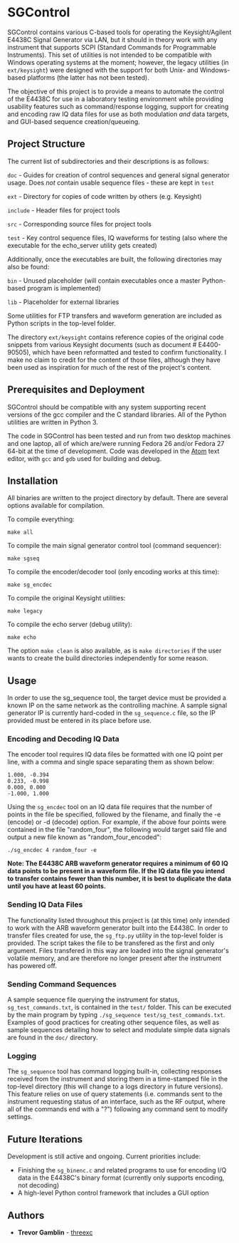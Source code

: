 # SGControl

SGControl contains various C-based tools for operating the Keysight/Agilent
E4438C Signal Generator via LAN, but it should in theory work with any instrument
that supports SCPI (Standard Commands for Programmable Instruments). This set of
utilities is not intended to be compatible with Windows operating systems at the
moment; however, the legacy utilities (in ```ext/keysight```) were designed with
the support for both Unix- and Windows-based platforms (the latter has not been
tested).

The objective of this project is to provide a means to automate the control of
the E4438C for use in a laboratory testing environment while providing usability
features such as command/response logging, support for creating and encoding
raw IQ data files for use as both modulation *and* data targets, and GUI-based 
sequence creation/queueing.


## Project Structure

The current list of subdirectories and their descriptions is as follows:

```doc``` - Guides for creation of control sequences and general signal generator 
usage. Does *not* contain usable sequence files - these are kept in ```test```

```ext``` - Directory for copies of code written by others (e.g. Keysight)

```include``` - Header files for project tools

```src``` - Corresponding source files for project tools

```test``` - Key control sequence files, IQ waveforms for testing (also where the
executable for the echo_server utility gets created)


Additionally, once the executables are built, the following directories may also be
found:

```bin``` - Unused placeholder (will contain executables once a master Python-based
program is implemented)

```lib``` - Placeholder for external libraries

Some utilities for FTP transfers and waveform generation are included as Python
scripts in the top-level folder.

The directory ```ext/keysight``` contains reference copies of the
original code snippets from various Keysight documents (such as document #
E4400-90505), which have been reformatted and tested to confirm functionality. I
make no claim to credit for the content of those files, although they have been
used as inspiration for much of the rest of the project's content.

## Prerequisites and Deployment

SGControl should be compatible with any system supporting recent versions of
the gcc compiler and the C standard libraries. All of the Python utilities are
written in Python 3.

The code in SGControl has been tested and run from two desktop machines and one
laptop, all of which are/were running Fedora 26 and/or Fedora 27 64-bit at the
time of development. Code was developed in the [Atom](https://atom.io/) text editor,
with ```gcc``` and ```gdb``` used for building and debug.


## Installation

All binaries are written to the project directory by default. There are several
options available for compilation.

To compile everything:

```
make all
```

To compile the main signal generator control tool (command sequencer):

```
make sgseq
```

To compile the encoder/decoder tool (only encoding works at this time):

```
make sg_encdec
```

To compile the original Keysight utilities:

```
make legacy
```

To compile the echo server (debug utility):

```
make echo
```

The option ```make clean``` is also available, as is ```make directories``` if
the user wants to create the build directories independently for some reason.

## Usage

In order to use the sg_sequence tool, the target device must be provided a known
IP on the same network as the controlling machine. A sample signal generator IP
is currently hard-coded in the ```sg_sequence.c``` file, so the IP provided must
be entered in its place before use.

### Encoding and Decoding IQ Data

The encoder tool requires IQ data files be formatted with one IQ point per line,
with a comma and single space separating them as shown below:

```
1.000, -0.394
0.233, -0.998
0.000, 0.000
-1.000, 1.000

```

Using the ```sg_encdec``` tool on an IQ data file requires that the number of points
in the file be specified, followed by the filename, and finally the -e (encode) or -d
(decode) option. For example, if the above four points were contained in the file 
"random_four", the following would target said file and output a new file known as
"random_four_encoded":

```./sg_encdec 4 random_four -e```

**Note: The E4438C ARB waveform generator requires a minimum of 60 IQ data points to
be present in a waveform file. If the IQ data file you intend to transfer contains 
fewer than this number, it is best to duplicate the data until you have at least 60
points.**

### Sending IQ Data Files

The functionality listed throughout this project is (at this time) only intended 
to work with the ARB waveform generator built into the E4438C. In order to transfer
files created for use, the ```sg_ftp.py``` utility in the top-level folder is
provided. The script takes the file to be transfered as the first and only argument.
Files transfered in this way are loaded into the signal generator's volatile memory,
and are therefore no longer present after the instrument has powered off.

### Sending Command Sequences

A sample sequence file querying the instrument for status, ```sg_test_commands.txt```,
is contained in the ```test/``` folder. This can be executed by the main program by
typing ```./sg_sequence test/sg_test_commands.txt```. Examples of good practices
for creating other sequence files, as well as sample sequences detailing how to select
and modulate simple data signals are found in the ```doc/``` directory.

### Logging

The ```sg_sequence``` tool has command logging built-in, collecting responses received
from the instrument and storing them in a time-stamped file in the top-level directory
(this will change to a logs directory in future versions). This feature relies on use
of query statements (i.e. commands sent to the instrument requesting status of an 
interface, such as the RF output, where all of the commands end with a "?") following
any command sent to modify settings.

## Future Iterations

Development is still active and ongoing. Current priorities include:

* Finishing the ```sg_binenc.c``` and related programs to use for encoding I/Q
data in the E4438C's binary format (currently only supports encoding, not decoding)
* A high-level Python control framework that includes a GUI option

## Authors

* **Trevor Gamblin** - [threexc](https://github.com/threexc)
